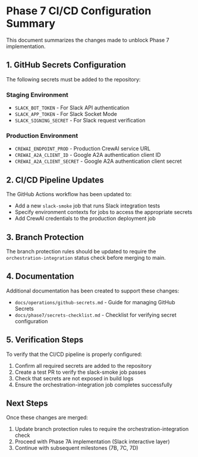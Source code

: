 # Phase 7 CI/CD Configuration Summary

This document summarizes the changes made to unblock Phase 7 implementation.

## 1. GitHub Secrets Configuration

The following secrets must be added to the repository:

### Staging Environment
- `SLACK_BOT_TOKEN` - For Slack API authentication
- `SLACK_APP_TOKEN` - For Slack Socket Mode
- `SLACK_SIGNING_SECRET` - For Slack request verification

### Production Environment
- `CREWAI_ENDPOINT_PROD` - Production CrewAI service URL
- `CREWAI_A2A_CLIENT_ID` - Google A2A authentication client ID
- `CREWAI_A2A_CLIENT_SECRET` - Google A2A authentication client secret

## 2. CI/CD Pipeline Updates

The GitHub Actions workflow has been updated to:

- Add a new `slack-smoke` job that runs Slack integration tests
- Specify environment contexts for jobs to access the appropriate secrets
- Add CrewAI credentials to the production deployment job

## 3. Branch Protection

The branch protection rules should be updated to require the `orchestration-integration` status check before merging to main.

## 4. Documentation

Additional documentation has been created to support these changes:

- `docs/operations/github-secrets.md` - Guide for managing GitHub Secrets
- `docs/phase7/secrets-checklist.md` - Checklist for verifying secret configuration

## 5. Verification Steps

To verify that the CI/CD pipeline is properly configured:

1. Confirm all required secrets are added to the repository
2. Create a test PR to verify the slack-smoke job passes
3. Check that secrets are not exposed in build logs
4. Ensure the orchestration-integration job completes successfully

## Next Steps

Once these changes are merged:

1. Update branch protection rules to require the orchestration-integration check
2. Proceed with Phase 7A implementation (Slack interactive layer)
3. Continue with subsequent milestones (7B, 7C, 7D)